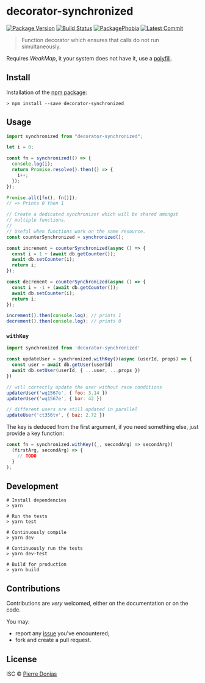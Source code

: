 # decorator-synchronized

[![Package Version](https://badgen.net/npm/v/decorator-synchronized)](https://npmjs.org/package/decorator-synchronized) [![Build Status](https://travis-ci.org/JsCommunity/decorator-synchronized.png?branch=master)](https://travis-ci.org/JsCommunity/decorator-synchronized) [![PackagePhobia](https://badgen.net/packagephobia/install/decorator-synchronized)](https://packagephobia.now.sh/result?p=decorator-synchronized) [![Latest Commit](https://badgen.net/github/last-commit/JsCommunity/decorator-synchronized)](https://github.com/JsCommunity/decorator-synchronized/commits/master)

> Function decorator which ensures that calls do not run simultaneously.

Requires _WeakMap_, it your system does not have it, use a [polyfill](https://github.com/medikoo/es6-weak-map).

## Install

Installation of the [npm package](https://npmjs.org/package/decorator-synchronized):

```
> npm install --save decorator-synchronized
```

## Usage

```js
import synchronized from "decorator-synchronized";

let i = 0;

const fn = synchronized(() => {
  console.log(i);
  return Promise.resolve().then(() => {
    i++;
  });
});

Promise.all([fn(), fn()]);
// => Prints 0 then 1

// Create a dedicated synchronizer which will be shared amongst
// multiple functions.
//
// Useful when functions work on the same resource.
const counterSynchronized = synchronized();

const increment = counterSynchronized(async () => {
  const i = 1 + (await db.getCounter());
  await db.setCounter(i);
  return i;
});

const decrement = counterSynchronized(async () => {
  const i = -1 + (await db.getCounter());
  await db.setCounter(i);
  return i;
});

increment().then(console.log); // prints 1
decrement().then(console.log); // prints 0
```

### `withKey`

```js
import synchronized from 'decorator-synchronized'

const updateUser = synchronized.withKey()(async (userId, props) => {
  const user = await db.getUser(userId)
  await db.setUser(userId, { ...user, ...props })
})

// will correctly update the user without race conditions
updaterUser('wq1567e', { foo: 3.14 })
updaterUser('wq1567e', { bar: 42 })

// different users are still updated in parallel
updateUser('ct356tv', { baz: 2.72 })
```

The key is deduced from the first argument, if you need something
else, just provide a key function:

```js
const fn = synchronized.withKey((_, secondArg) => secondArg)(
  (firstArg, secondArg) => {
    // TODO
  }
);
```

## Development

```
# Install dependencies
> yarn

# Run the tests
> yarn test

# Continuously compile
> yarn dev

# Continuously run the tests
> yarn dev-test

# Build for production
> yarn build
```

## Contributions

Contributions are _very_ welcomed, either on the documentation or on
the code.

You may:

- report any [issue](https://github.com/JsCommunity/decorator-synchronized/issues)
  you've encountered;
- fork and create a pull request.

## License

ISC © [Pierre Donias](https://github.com/pdonias)
